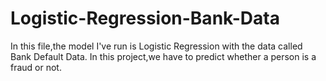 # Logistic-Regression-Bank-Data

In this file,the model I've run is Logistic Regression with the data called Bank Default Data.
In this project,we have to predict whether a person is a fraud or not.
